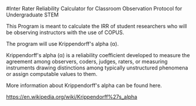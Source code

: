 #Inter Rater Reliability Calculator for
Classroom Observation Protocol for Undergraduate STEM 

This Program is meant to calculate the IRR of student researchers who will be observing instructors with the use of COPUS. 

The program will use Krippendorff's alpha (α).

Krippendorff's alpha (α) is a reliability coefficient developed to measure the agreement among observers, coders, judges, raters, or measuring instruments drawing distinctions among typically unstructured phenomena or assign computable values to them.

More information about Krippendorff's alpha can be found here.

https://en.wikipedia.org/wiki/Krippendorff%27s_alpha
